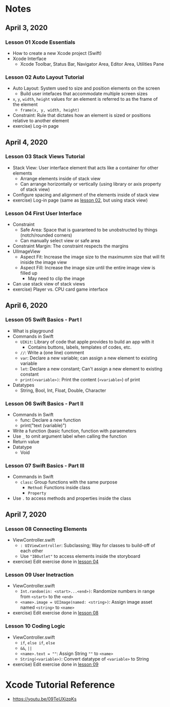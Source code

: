 # Notes
## April 3, 2020
### Lesson 01 Xcode Essentials
  * How to create a new Xcode project (Swift)
  * Xcode Interface
      - Xcode Toolbar, Status Bar, Navigator Area, Editor Area, Utilities Pane

### Lesson 02 Auto Layout Tutorial
  * Auto Layout: System used to size and position elements on the screen
      - Build user intefaces that accommodate multiple screen sizes
  * `x`, `y`, `width`, `height` values for an element is referred to as the frame of the element
      - `frame(x, y, width, height)`
  * Constraint: Rule that dictates how an element is sized or positions relative to another element
  * exercise) Log-in page

## April 4, 2020
### Lesson 03 Stack Views Tutorial
  * Stack View: User interface element that acts like a container for other elements
      - Arrange elements inside of stack view 
      - Can arrange horizontally or vertically (using library or axis property of stack view)
  * Configure spacing and alignment of the elements inside of stack view
  * exercise) Log-in page (same as [lesson 02](#lesson-02-auto-layout-tutorial), but using stack view)

### Lesson 04 First User Interface
  * Constraint
      - Safe Area: Space that is guaranteed to be unobstructed by things (notch/rounded corners)
      - Can manually select view or safe area
  * Constraint Margin: The constraint respects the margins
  * UIImageView
      - Aspect Fit: Increase the image size to the maximumm size that will fit iniside the image view
      - Aspect Fill: Increase the image size until the entire image view is filled up
          - May need to clip the image 
  * Can use stack view of stack views
  * exercise) Player vs. CPU card game interface

## April 6, 2020
### Lesson 05 Swift Basics - Part I
  * What is playground
  * Commands in Swift
      - `UIKit`: Library of code that apple provides to build an app with it
          - Contains buttons, labels, templates of codes, etc.
      - `//`: Write a (one line) comment
      - `var`: Declare a new variable; can assign a new element to existing variable
      - `let`: Declare a new constant; Can't assign a new element to existing constant
      - `print(<variable>)`: Print the content (`<variable>`) of print
  * Datatypes
      - String, Bool, Int, Float, Double, Character

### Lesson 06 Swift Basics - Part II
  * Commands in Swift
      - func: Declare a new function
      - print("text \(variable)")
  * Write a function (basic function, function with paraemeters
  * Use `_` to omit argument label when calling the function
  * Return value
  * Datatype
      - Void

### Lesson 07 Swift Basics - Part III
  * Commands in Swift
      - `class`: Group functions with the same purpose
          - `Method`: Functions inside class
          - `Property`
  * Use `.` to access methods and properties inside the class

## April 7, 2020
### Lesson 08 Connecting Elements
  * ViewController.swift
      - `: UIViewController`: Subclassing; Way for classes to build-off of each other
      - Use `"IBOutlet"` to access elements inside the storyboard
  * exercise) Edit exercise done in [lesson 04](#lesson-04-first-user-interface)

### Lesson 09 User Inetraction
  * ViewController.swift
      - `Int.random(in: <start>...<end>)`: Randomize numbers in range from `<start>` to the `<end>`
      - `<name>.image = UIImage(named: <string>)`: Assign image asset named `<string>` to `<name>`
  * exercise) Edit exercise done in [lesson 08](#lesson-08-connecting-elements)

### Lesson 10 Coding Logic
  * ViewController.swift
      - `if`, `else if`, `else`
      - `&&`, `||`
      - `<name>.text = ""`: Assign String `""` to `<name>`
      - `String(<variable>)`: Convert datatype of `<variable>` to String
  * exercise) Edit exercise done in [lesson 09](#lesson-09-user-interaction)

# Xcode Tutorial Reference
  * https://youtu.be/09TeUXjzpKs
